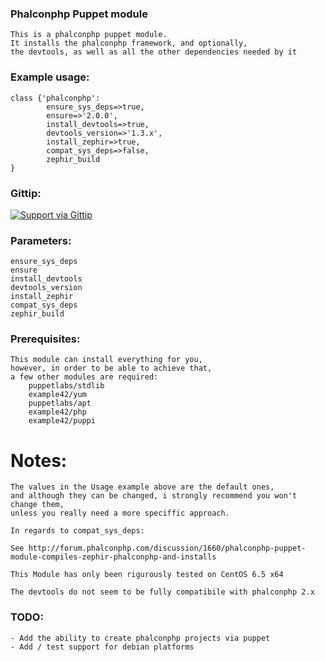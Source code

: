 ### Phalconphp Puppet module ###

    This is a phalconphp puppet module. 
    It installs the phalconphp framework, and optionally,       
    the devtools, as well as all the other dependencies needed by it 

### Example usage: ###
    
    class {'phalconphp':
            ensure_sys_deps=>true,
            ensure=>'2.0.0', 
            install_devtools=>true,
            devtools_version=>'1.3.x',
            install_zephir=>true,
            compat_sys_deps=>false,
            zephir_build
    }

### Gittip: ###

[![Support via Gittip](https://rawgithub.com/twolfson/gittip-badge/0.2.0/dist/gittip.png)](https://www.gittip.com/pennycoders/)


### Parameters: ###

    ensure_sys_deps
    ensure 
    install_devtools
    devtools_version
    install_zephir
    compat_sys_deps
    zephir_build

### Prerequisites: ###

    This module can install everything for you, 
    however, in order to be able to achieve that,
    a few other modules are required:
        puppetlabs/stdlib
        example42/yum 
        puppetlabs/apt
        example42/php 
        example42/puppi 

# Notes: 
    
    The values in the Usage example above are the default ones,
    and although they can be changed, i strongly recommend you won't change them,
    unless you really need a more speciffic approach.
    
    In regards to compat_sys_deps:
    
    See http://forum.phalconphp.com/discussion/1660/phalconphp-puppet-module-compiles-zephir-phalconphp-and-installs
    
    This Module has only been rigurously tested on CentOS 6.5 x64
    
    The devtools do not seem to be fully compatibile with phalconphp 2.x
    

### TODO: 
    
    - Add the ability to create phalconphp projects via puppet
    - Add / test support for debian platforms
    